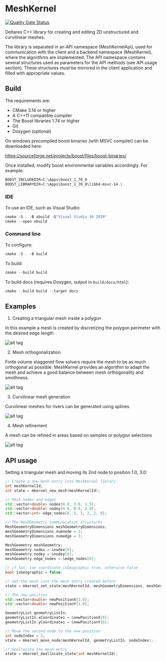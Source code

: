 # MeshKernel
[![Quality Gate Status](https://sonarcloud.io/api/project_badges/measure?project=Deltares_Grid_Editor_back-end&metric=alert_status)](https://sonarcloud.io/dashboard?id=Deltares_Grid_Editor_back-end)

Deltares C++ library for creating and editing 2D unstructured and curvilinear meshes.

The library is separated in an API namespace (MeshKernelApi), used for communication with the client and a backend namespace (MeshKernel), where the algorithms are implemented. 
The API namespace contains several structures used as parameters for the API methods (see API usage section). 
These structures must be mirrored in the client application and filled with appropriate values.

## Build

The requirements are:
- CMake 3.14 or higher
- A C++11 compatible compiler
- The Boost libraries 1.74 or higher
- Git
- Doxygen (optional)


On windows precompiled boost binaries (with MSVC compiler) can be downloaded here:

https://sourceforge.net/projects/boost/files/boost-binaries/ 

Once installed, modify boost environmental variables accordingly. For example:
```powershell
BOOST_INCLUDEDIR=C:\Apps\boost_1_70_0
BOOST_LIBRARYDIR=C:\Apps\boost_1_70_0\lib64-msvc-14.1
```
### IDE
To use an IDE, such as Visual Studio:

```powershell
cmake -S . -B xbuild -G"Visual Studio 16 2019"
cmake --open xbuild
```
### Command line
To configure:
```powershell
cmake -S . -B build
```

To build:
```powershell
cmake --build build
```

To build docs (requires Doxygen, output in `build/docs/html`):
```powershell
cmake --build build --target docs
```


## Examples

1. Creating a triangular mesh inside a polygon

In this example a mesh is created by discretizing the polygon perimeter with the desired edge length

![alt tag](docs/latex/figures/TriangularMeshInPolygon.jpg)

2. Mesh orthogonalization

Finite volume staggered flow solvers require the mesh to be as much orthogonal as possible. 
MeshKernel provides an algorithm to adapt the mesh and achieve a good balance between mesh orthogonality and smothness.

![alt tag](docs/latex/figures/MeshOrthogonalization.jpg)

3. Curvilinear mesh generation

Curvilinear meshes for rivers can be generated using splines.

![alt tag](docs/latex/figures/OrthogonalCurvilinearGrid.jpg)

4. Mesh refinement

A mesh can be refined in areas based on samples or polygon selections 

![alt tag](docs/latex/figures/GridRefinement.jpg)


## API usage

Setting a triangular mesh and moving its 2nd node to position 1.0, 3.0:
```c++
// Create a new mesh entry into MeshKernel library
int meshKernelId;
int state = mkernel_new_mesh(meshKernelId);

// Mesh nodes and edges
std::vector<double> nodex{0.0, 3.0, 1.5};
std::vector<double> nodey{0.0, 0.0, 3.0};
std::vector<int> edge_nodes{0, 1, 1, 2, 2, 0};

// The MeshGeometry communication structures
MeshGeometryDimensions meshGeometryDimensions;
meshGeometryDimensions.numnode = 3;
meshGeometryDimensions.numedge = 3;

MeshGeometry meshGeometry;
meshGeometry.nodex = &nodex[0];
meshGeometry.nodey = &nodey[0];
meshGeometry.edge_nodes = &edge_nodes[0];

// if lat, lon coordinate isGeographic true, otherwise false
bool isGeographic = false;

// Set the mesh into the mesh entry created before
state = mkernel_set_state(meshKernelId, meshGeometryDimensions, meshGeometry, isGeographic);

// The new position
std::vector<double> newPositionX{1.0};
std::vector<double> newPositionY{3.0};

GeometryList geometryListIn;
geometryListIn.xCoordinates = &newPositionX[0];
geometryListIn.yCoordinates = &newPositionY[0];

// Move the second node to the new position  
int nodeIndex = 2; 
state = mkernel_move_node(meshKernelId, geometryListIn, nodeIndex);

// Deallocate the mesh entry
state = mkernel_deallocate_state(int meshKernelId);
```
